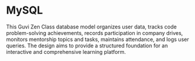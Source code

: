 # MySQL


This Guvi Zen Class database model organizes user data, tracks code problem-solving achievements, records participation in company drives, monitors mentorship topics and tasks, maintains attendance, and logs user queries. The design aims to provide a structured foundation for an interactive and comprehensive learning platform.
